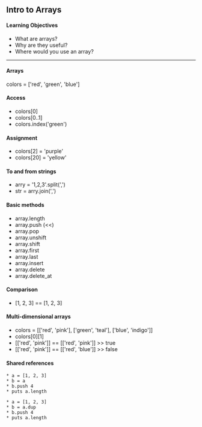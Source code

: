 ## Intro to Arrays

#### Learning Objectives

* What are arrays?
* Why are they useful?
* Where would you use an array?
	
---

#### Arrays

colors = ['red', 'green', 'blue']

#### Access

* colors[0]
* colors[0..1]
* colors.index('green')

#### Assignment

* colors[2] = 'purple'
* colors[20] = 'yellow'

#### To and from strings

* arry = '1,2,3'.split(',')
* str = arry.join(',')

#### Basic methods
* array.length
* array.push (<<)
* array.pop
* array.unshift
* array.shift
* array.first
* array.last
* array.insert
* array.delete
* array.delete_at

#### Comparison

* [1, 2, 3] == [1, 2, 3]

#### Multi-dimensional arrays

* colors = [['red', 'pink'], ['green', 'teal'], ['blue', 'indigo']]
* colors[0][1]
* [['red', 'pink']] == [['red', 'pink']] >> true
* [['red', 'pink']] == [['red', 'blue']] >> false

#### Shared references

```
* a = [1, 2, 3]
* b = a
* b.push 4
* puts a.length
```

```
* a = [1, 2, 3]
* b = a.dup
* b.push 4
* puts a.length
```
